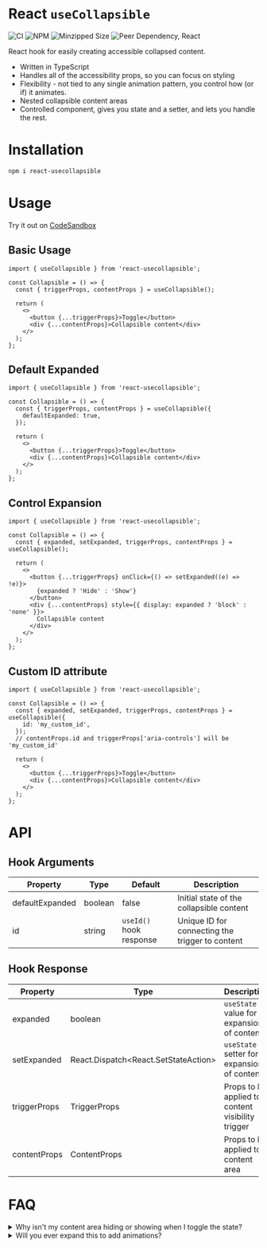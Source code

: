 # React `useCollapsible`

![CI](https://github.com/tywayne/react-usecollapsible/actions/workflows/ci.yml/badge.svg?branch=main)
![NPM](https://img.shields.io/npm/v/react-usecollapsible)
![Minzipped Size](https://img.shields.io/bundlephobia/minzip/react-usecollapsible)
![Peer Dependency, React](https://img.shields.io/npm/dependency-version/react-usecollapsible/peer/react)

React hook for easily creating accessible collapsed content.

- Written in TypeScript
- Handles all of the accessibility props, so you can focus on styling
- Flexibility - not tied to any single animation pattern, you control how (or if) it animates.
- Nested collapsible content areas
- Controlled component, gives you state and a setter, and lets you handle the rest.

# Installation

```sh
npm i react-usecollapsible
```

# Usage

Try it out on [CodeSandbox](https://codesandbox.io/s/react-usecollapsible-example-8hp1o7)

## Basic Usage

```tsx
import { useCollapsible } from 'react-usecollapsible';

const Collapsible = () => {
  const { triggerProps, contentProps } = useCollapsible();

  return (
    <>
      <button {...triggerProps}>Toggle</button>
      <div {...contentProps}>Collapsible content</div>
    </>
  );
};
```

## Default Expanded

```tsx
import { useCollapsible } from 'react-usecollapsible';

const Collapsible = () => {
  const { triggerProps, contentProps } = useCollapsible({
    defaultExpanded: true,
  });

  return (
    <>
      <button {...triggerProps}>Toggle</button>
      <div {...contentProps}>Collapsible content</div>
    </>
  );
};
```

## Control Expansion

```tsx
import { useCollapsible } from 'react-usecollapsible';

const Collapsible = () => {
  const { expanded, setExpanded, triggerProps, contentProps } = useCollapsible();

  return (
    <>
      <button {...triggerProps} onClick={() => setExpanded((e) => !e)}>
        {expanded ? 'Hide' : 'Show'}
      </button>
      <div {...contentProps} style={{ display: expanded ? 'block' : 'none' }}>
        Collapsible content
      </div>
    </>
  );
};
```

## Custom ID attribute

```tsx
import { useCollapsible } from 'react-usecollapsible';

const Collapsible = () => {
  const { expanded, setExpanded, triggerProps, contentProps } = useCollapsible({
    id: 'my_custom_id',
  });
  // contentProps.id and triggerProps['aria-controls'] will be 'my_custom_id'

  return (
    <>
      <button {...triggerProps}>Toggle</button>
      <div {...contentProps}>Collapsible content</div>
    </>
  );
};
```

# API

## Hook Arguments

| Property        | Type    | Default                 | Description                                     |
| --------------- | ------- | ----------------------- | ----------------------------------------------- |
| defaultExpanded | boolean | false                   | Initial state of the collapsible content        |
| id              | string  | `useId()` hook response | Unique ID for connecting the trigger to content |

## Hook Response

| Property     | Type                                          | Description                                       |
| ------------ | --------------------------------------------- | ------------------------------------------------- |
| expanded     | boolean                                       | `useState` value for expansion of content         |
| setExpanded  | React.Dispatch<React.SetStateAction<boolean>> | `useState` setter for expansion of content        |
| triggerProps | TriggerProps                                  | Props to be applied to content visibility trigger |
| contentProps | ContentProps                                  | Props to be applied to content area               |

# FAQ

<details>
  <summary>Why isn't my content area hiding or showing when I toggle the state?</summary>

This is likely because you need to style your content based on the expanded state. To give maximum flexibility in _how_ you'd like to animate (or not animate) the expansion, styling is left completely up to you.

This hook controls how accessibility tools see the content, not how it looks visually.

</details>

<details>
  <summary>Will you ever expand this to add animations?</summary>
  
  Not likely. This is purposefully simplified to only control the accessibility properties of collapsible content.

Feel free to use this hook as a dependency on a component package that implements animations if you'd like!

</details>
